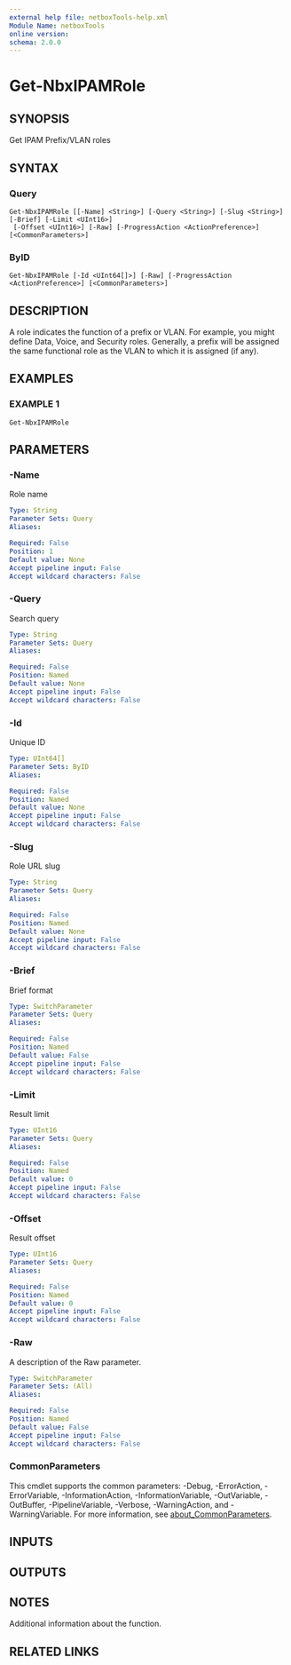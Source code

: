 ```yaml
---
external help file: netboxTools-help.xml
Module Name: netboxTools
online version:
schema: 2.0.0
---
```


# Get-NbxIPAMRole

## SYNOPSIS
Get IPAM Prefix/VLAN roles

## SYNTAX

### Query
```
Get-NbxIPAMRole [[-Name] <String>] [-Query <String>] [-Slug <String>] [-Brief] [-Limit <UInt16>]
 [-Offset <UInt16>] [-Raw] [-ProgressAction <ActionPreference>] [<CommonParameters>]
```

### ByID
```
Get-NbxIPAMRole [-Id <UInt64[]>] [-Raw] [-ProgressAction <ActionPreference>] [<CommonParameters>]
```

## DESCRIPTION
A role indicates the function of a prefix or VLAN.
For example, you might define Data, Voice, and Security roles.
Generally, a prefix will be assigned the same functional role as the VLAN to which it is assigned (if any).

## EXAMPLES

### EXAMPLE 1
```
Get-NbxIPAMRole
```

## PARAMETERS

### -Name
Role name

```yaml
Type: String
Parameter Sets: Query
Aliases:

Required: False
Position: 1
Default value: None
Accept pipeline input: False
Accept wildcard characters: False
```

### -Query
Search query

```yaml
Type: String
Parameter Sets: Query
Aliases:

Required: False
Position: Named
Default value: None
Accept pipeline input: False
Accept wildcard characters: False
```

### -Id
Unique ID

```yaml
Type: UInt64[]
Parameter Sets: ByID
Aliases:

Required: False
Position: Named
Default value: None
Accept pipeline input: False
Accept wildcard characters: False
```

### -Slug
Role URL slug

```yaml
Type: String
Parameter Sets: Query
Aliases:

Required: False
Position: Named
Default value: None
Accept pipeline input: False
Accept wildcard characters: False
```

### -Brief
Brief format

```yaml
Type: SwitchParameter
Parameter Sets: Query
Aliases:

Required: False
Position: Named
Default value: False
Accept pipeline input: False
Accept wildcard characters: False
```

### -Limit
Result limit

```yaml
Type: UInt16
Parameter Sets: Query
Aliases:

Required: False
Position: Named
Default value: 0
Accept pipeline input: False
Accept wildcard characters: False
```

### -Offset
Result offset

```yaml
Type: UInt16
Parameter Sets: Query
Aliases:

Required: False
Position: Named
Default value: 0
Accept pipeline input: False
Accept wildcard characters: False
```

### -Raw
A description of the Raw parameter.

```yaml
Type: SwitchParameter
Parameter Sets: (All)
Aliases:

Required: False
Position: Named
Default value: False
Accept pipeline input: False
Accept wildcard characters: False
```



### CommonParameters
This cmdlet supports the common parameters: -Debug, -ErrorAction, -ErrorVariable, -InformationAction, -InformationVariable, -OutVariable, -OutBuffer, -PipelineVariable, -Verbose, -WarningAction, and -WarningVariable. For more information, see [about_CommonParameters](http://go.microsoft.com/fwlink/?LinkID=113216).

## INPUTS

## OUTPUTS

## NOTES
Additional information about the function.

## RELATED LINKS
